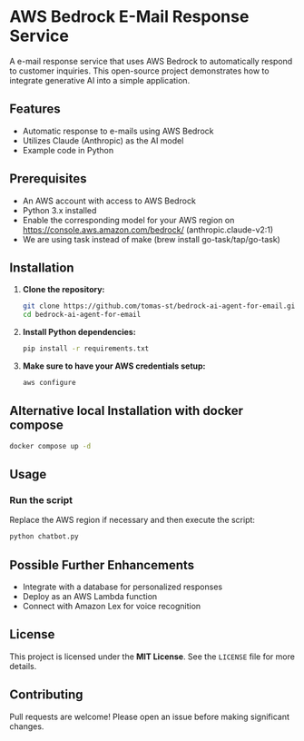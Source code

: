 # AWS Bedrock E-Mail Response Service

A e-mail response service that uses AWS Bedrock to automatically respond to customer inquiries. This open-source project demonstrates how to integrate generative AI into a simple application.

## Features
- Automatic response to e-mails using AWS Bedrock
- Utilizes Claude (Anthropic) as the AI model
- Example code in Python

## Prerequisites
- An AWS account with access to AWS Bedrock
- Python 3.x installed
- Enable the corresponding model for your AWS region on https://console.aws.amazon.com/bedrock/ (anthropic.claude-v2:1)
- We are using task instead of make (brew install go-task/tap/go-task)

## Installation
1. **Clone the repository:**
   ```sh
   git clone https://github.com/tomas-st/bedrock-ai-agent-for-email.git
   cd bedrock-ai-agent-for-email
   ```
2. **Install Python dependencies:**
   ```sh
   pip install -r requirements.txt
   ```
3. **Make sure to have your AWS credentials setup:**
   ```sh
   aws configure
   ```

## Alternative local Installation with docker compose
   ```sh
   docker compose up -d
   ```

## Usage
### **Run the script**
Replace the AWS region if necessary and then execute the script:

```sh
python chatbot.py
```

## Possible Further Enhancements
- Integrate with a database for personalized responses
- Deploy as an AWS Lambda function
- Connect with Amazon Lex for voice recognition

## License
This project is licensed under the **MIT License**. See the `LICENSE` file for more details.

## Contributing
Pull requests are welcome! Please open an issue before making significant changes.